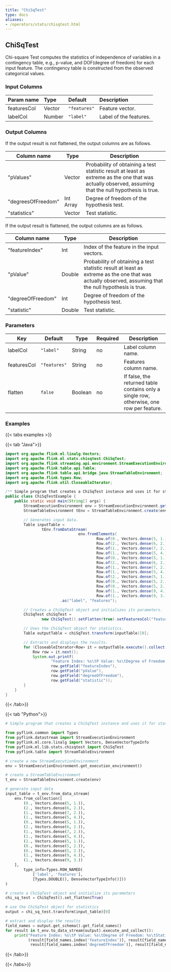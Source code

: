 ```yaml
---
title: "ChiSqTest"
type: docs
aliases:
- /operators/stats/chisqtest.html
---
```


<!--
Licensed to the Apache Software Foundation (ASF) under one
or more contributor license agreements.  See the NOTICE file
distributed with this work for additional information
regarding copyright ownership.  The ASF licenses this file
to you under the Apache License, Version 2.0 (the
"License"); you may not use this file except in compliance
with the License.  You may obtain a copy of the License at

  http://www.apache.org/licenses/LICENSE-2.0

Unless required by applicable law or agreed to in writing,
software distributed under the License is distributed on an
"AS IS" BASIS, WITHOUT WARRANTIES OR CONDITIONS OF ANY
KIND, either express or implied.  See the License for the
specific language governing permissions and limitations
under the License.
-->

## ChiSqTest

Chi-square Test computes the statistics of independence of variables in a contingency table,
e.g., p-value, and DOF(degree of freedom) for each input feature. The contingency table is
constructed from the observed categorical values.

### Input Columns

| Param name  | Type   | Default      | Description            |
|:------------|:-------|:-------------|:-----------------------|
| featuresCol | Vector | `"features"` | Feature vector.        |
| labelCol    | Number | `"label"`    | Label of the features. |

### Output Columns

If the output result is not flattened, the output columns are as follows.

| Column name        | Type      | Description                                                                                                                                            |
|--------------------|-----------|--------------------------------------------------------------------------------------------------------------------------------------------------------|
| "pValues"          | Vector    | Probability of obtaining a test statistic result at least as extreme as the one that was actually observed, assuming that the null hypothesis is true. |
| "degreesOfFreedom" | Int Array | Degree of freedom of the hypothesis test.                                                                                                              |
| "statistics"       | Vector    | Test statistic.                                                                                                                                        |

If the output result is flattened, the output columns are as follows.

| Column name       | Type   | Description                                                                                                                                            |
|-------------------|--------|--------------------------------------------------------------------------------------------------------------------------------------------------------|
| "featureIndex"    | Int    | Index of the feature in the input vectors.                                                                                                             |
| "pValue"          | Double | Probability of obtaining a test statistic result at least as extreme as the one that was actually observed, assuming that the null hypothesis is true. |
| "degreeOfFreedom" | Int    | Degree of freedom of the hypothesis test.                                                                                                              |
| "statistic"       | Double | Test statistic.                                                                                                                                        |

### Parameters

| Key         | Default      | Type    | Required | Description                                                                              |
|-------------|--------------|---------|----------|------------------------------------------------------------------------------------------|
| labelCol    | `"label"`    | String  | no       | Label column name.                                                                       |
| featuresCol | `"features"` | String  | no       | Features column name.                                                                    |
| flatten     | `false`      | Boolean | no       | If false, the returned table contains only a single row, otherwise, one row per feature. |

### Examples

{{< tabs examples >}}

{{< tab "Java">}}

```java
import org.apache.flink.ml.linalg.Vectors;
import org.apache.flink.ml.stats.chisqtest.ChiSqTest;
import org.apache.flink.streaming.api.environment.StreamExecutionEnvironment;
import org.apache.flink.table.api.Table;
import org.apache.flink.table.api.bridge.java.StreamTableEnvironment;
import org.apache.flink.types.Row;
import org.apache.flink.util.CloseableIterator;

/** Simple program that creates a ChiSqTest instance and uses it for statistics. */
public class ChiSqTestExample {
    public static void main(String[] args) {
        StreamExecutionEnvironment env = StreamExecutionEnvironment.getExecutionEnvironment();
        StreamTableEnvironment tEnv = StreamTableEnvironment.create(env);

        // Generates input data.
        Table inputTable =
                tEnv.fromDataStream(
                                env.fromElements(
                                        Row.of(0., Vectors.dense(5, 1.)),
                                        Row.of(2., Vectors.dense(6, 2.)),
                                        Row.of(1., Vectors.dense(7, 2.)),
                                        Row.of(1., Vectors.dense(5, 4.)),
                                        Row.of(0., Vectors.dense(5, 1.)),
                                        Row.of(2., Vectors.dense(6, 2.)),
                                        Row.of(1., Vectors.dense(7, 2.)),
                                        Row.of(1., Vectors.dense(5, 4.)),
                                        Row.of(2., Vectors.dense(5, 1.)),
                                        Row.of(0., Vectors.dense(5, 2.)),
                                        Row.of(0., Vectors.dense(5, 2.)),
                                        Row.of(1., Vectors.dense(9, 4.)),
                                        Row.of(1., Vectors.dense(9, 3.))))
                        .as("label", "features");

        // Creates a ChiSqTest object and initializes its parameters.
        ChiSqTest chiSqTest =
                new ChiSqTest().setFlatten(true).setFeaturesCol("features").setLabelCol("label");

        // Uses the ChiSqTest object for statistics.
        Table outputTable = chiSqTest.transform(inputTable)[0];

        // Extracts and displays the results.
        for (CloseableIterator<Row> it = outputTable.execute().collect(); it.hasNext(); ) {
            Row row = it.next();
            System.out.printf(
                    "Feature Index: %s\tP Value: %s\tDegree of Freedom: %s\tStatistics: %s\n",
                    row.getField("featureIndex"),
                    row.getField("pValue"),
                    row.getField("degreeOfFreedom"),
                    row.getField("statistic"));
        }
    }
}
```

{{< /tab>}}

{{< tab "Python">}}

```python
# Simple program that creates a ChiSqTest instance and uses it for statistics.

from pyflink.common import Types
from pyflink.datastream import StreamExecutionEnvironment
from pyflink.ml.core.linalg import Vectors, DenseVectorTypeInfo
from pyflink.ml.lib.stats.chisqtest import ChiSqTest
from pyflink.table import StreamTableEnvironment

# create a new StreamExecutionEnvironment
env = StreamExecutionEnvironment.get_execution_environment()

# create a StreamTableEnvironment
t_env = StreamTableEnvironment.create(env)

# generate input data
input_table = t_env.from_data_stream(
    env.from_collection([
        (0., Vectors.dense(5, 1.)),
        (2., Vectors.dense(6, 2.)),
        (1., Vectors.dense(7, 2.)),
        (1., Vectors.dense(5, 4.)),
        (0., Vectors.dense(5, 1.)),
        (2., Vectors.dense(6, 2.)),
        (1., Vectors.dense(7, 2.)),
        (1., Vectors.dense(5, 4.)),
        (2., Vectors.dense(5, 1.)),
        (0., Vectors.dense(5, 2.)),
        (0., Vectors.dense(5, 2.)),
        (1., Vectors.dense(9, 4.)),
        (1., Vectors.dense(9, 3.))
    ],
        type_info=Types.ROW_NAMED(
            ['label', 'features'],
            [Types.DOUBLE(), DenseVectorTypeInfo()]))
)

# create a ChiSqTest object and initialize its parameters
chi_sq_test = ChiSqTest().set_flatten(True)

# use the ChiSqTest object for statistics
output = chi_sq_test.transform(input_table)[0]

# extract and display the results
field_names = output.get_schema().get_field_names()
for result in t_env.to_data_stream(output).execute_and_collect():
    print("Feature Index: %s\tP Value: %s\tDegree of Freedom: %s\tStatistics: %s" %
          (result[field_names.index('featureIndex')], result[field_names.index('pValue')],
           result[field_names.index('degreeOfFreedom')], result[field_names.index('statistic')]))

```

{{< /tab>}}

{{< /tabs>}}

